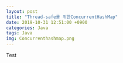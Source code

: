 ```yaml
---
layout: post
title: "Thread-safe를 위한ConcurrentHashMap"
date: 2019-10-31 12:51:00 +0900
categories: Java
tags: Java
img: Concurrenthashmap.png 
---
```


Test